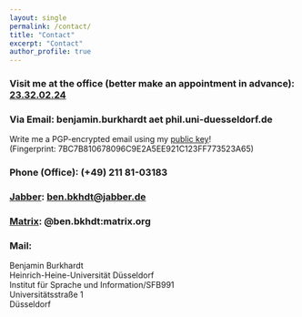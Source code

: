 ```yaml
---
layout: single
permalink: /contact/
title: "Contact"
excerpt: "Contact"
author_profile: true
---
```

### Visit me at the office (better make an appointment in advance): [23.32.02.24](https://cx.phil.hhu.de/23.32)

### Via Email: benjamin.burkhardt aet phil.uni-duesseldorf.de
Write me a PGP-encrypted email using my [public key](/files/Public_PhilHHU_2017.asc)!<br>
(Fingerprint: 7BC7B810678096C9E2A5EE921C123FF773523A65)

### Phone (Office): (+49) 211 81-03183

### [Jabber](https://www.jabber.de/was-ist-jabber/): ben.bkhdt@jabber.de

### [Matrix](https://matrix.org/): @ben.bkhdt:matrix.org

### Mail:

Benjamin Burkhardt <br>
Heinrich-Heine-Universität Düsseldorf <br>
Institut für Sprache und Information/SFB991 <br>
Universitätsstraße 1 <br>
Düsseldorf <br>
